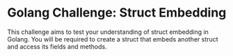 # Golang Challenge: Struct Embedding

This challenge aims to test your understanding of struct embedding in Golang. You will be required to create a struct that embeds another struct and access its fields and methods.
